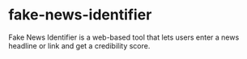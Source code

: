 # fake-news-identifier
Fake News Identifier is a web-based tool that lets users enter a news headline or link and get a credibility score.
